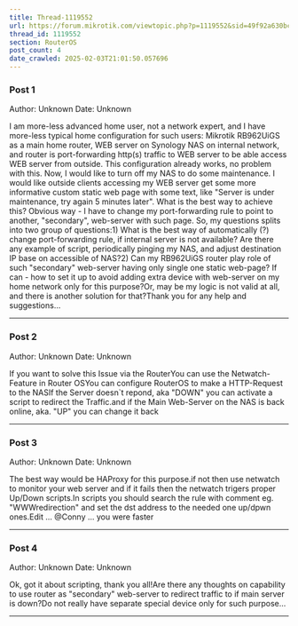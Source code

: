 ```yaml
---
title: Thread-1119552
url: https://forum.mikrotik.com/viewtopic.php?p=1119552&sid=49f92a630bc7970d8ca50523be880e8f#p1119552
thread_id: 1119552
section: RouterOS
post_count: 4
date_crawled: 2025-02-03T21:01:50.057696
---
```


### Post 1
Author: Unknown
Date: Unknown

I am more-less advanced home user, not a network expert, and I have more-less typical home configuration for such users: Mikrotik RB962UiGS as a main home router, WEB server on Synology NAS on internal network, and router is port-forwarding http(s) traffic to WEB server to be able access WEB server from outside. This configuration already works, no problem with this. Now, I would like to turn off my NAS to do some maintenance. I would like outside clients accessing my WEB server get some more informative custom  static web page with some text, like "Server is under maintenance, try again 5 minutes later". What is the best way to achieve this? Obvious way - I have to change my port-forwarding rule to point to another, "secondary", web-server with such page. So, my questions splits into two group of questions:1) What is the best way of automatically (?) change port-forwarding rule, if internal server is not available? Are there any example of script, periodically pinging my NAS, and adjust destination IP base on accessible of NAS?2) Can my RB962UiGS router play role of such "secondary" web-server having only single one static web-page? If can - how to set it up to avoid adding extra device with web-server on my home network only for this purpose?Or, may be my logic is not valid at all, and there is another solution for that?Thank you for any help and suggestions...

---
### Post 2
Author: Unknown
Date: Unknown

If you want to solve this Issue via the RouterYou can use the Netwatch-Feature in Router OSYou can configure RouterOS to make a HTTP-Request to the NASIf the Server doesn`t repond, aka "DOWN" you can activate a script to redirect the Traffic.and if the Main Web-Server on the NAS is back online, aka. "UP" you can change it back

---
### Post 3
Author: Unknown
Date: Unknown

The best way would be HAProxy for this purpose.if not then use netwatch to monitor your web server and if it fails then the netwatch trigers proper Up/Down scripts.In scripts you should search the rule with comment eg. "WWWredirection" and set the dst address to the needed one up/dpwn ones.Edit ... @Conny ... you were faster

---
### Post 4
Author: Unknown
Date: Unknown

Ok, got it about scripting, thank you all!Are there any thoughts on capability to use router as "secondary" web-server to redirect traffic to if main server is down?Do not really have separate special device only for such purpose...

---
